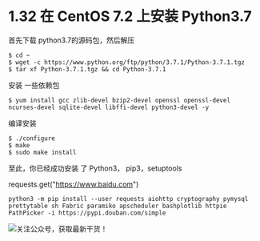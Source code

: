 # 1.32 在 CentOS 7.2 上安装 Python3.7

首先下载 python3.7的源码包，然后解压

```shell
$ cd ~
$ wget -c https://www.python.org/ftp/python/3.7.1/Python-3.7.1.tgz
$ tar xf Python-3.7.1.tgz && cd Python-3.7.1
```

安装 一些依赖包

```shell
$ yum install gcc zlib-devel bzip2-devel openssl openssl-devel ncurses-devel sqlite-devel libffi-devel python3-devel -y
```

编译安装 

```shell
$ ./configure
$ make
$ sudo make install
```

至此，你已经成功安装 了 Python3， pip3，setuptools

requests.get("https://www.baidu.com")

```
python3 -m pip install --user requests aiohttp cryptography pymysql prettytable sh Fabric paramiko apscheduler bashplotlib httpie PathPicker -i https://pypi.douban.com/simple
```





![关注公众号，获取最新干货！](http://image.python-online.cn/20200315144434.png)